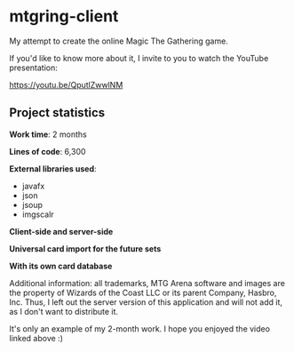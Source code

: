 # mtgring-client
My attempt to create the online Magic The Gathering game.

If you'd like to know more about it, I invite to you to watch the YouTube presentation:

https://youtu.be/QputlZwwlNM

## Project statistics

**Work time**: 2 months

**Lines of code**: 6,300

**External libraries used**:
- javafx
- json
- jsoup
- imgscalr

**Client-side and server-side**

**Universal card import for the future sets**

**With its own card database**

Additional information: all trademarks, MTG Arena software and images are the property of Wizards of the Coast LLC or its parent Company, Hasbro, Inc. Thus, I left out the server version of this application and will not add it, as I don't want to distribute it.

It's only an example of my 2-month work. I hope you enjoyed the video linked above :)

